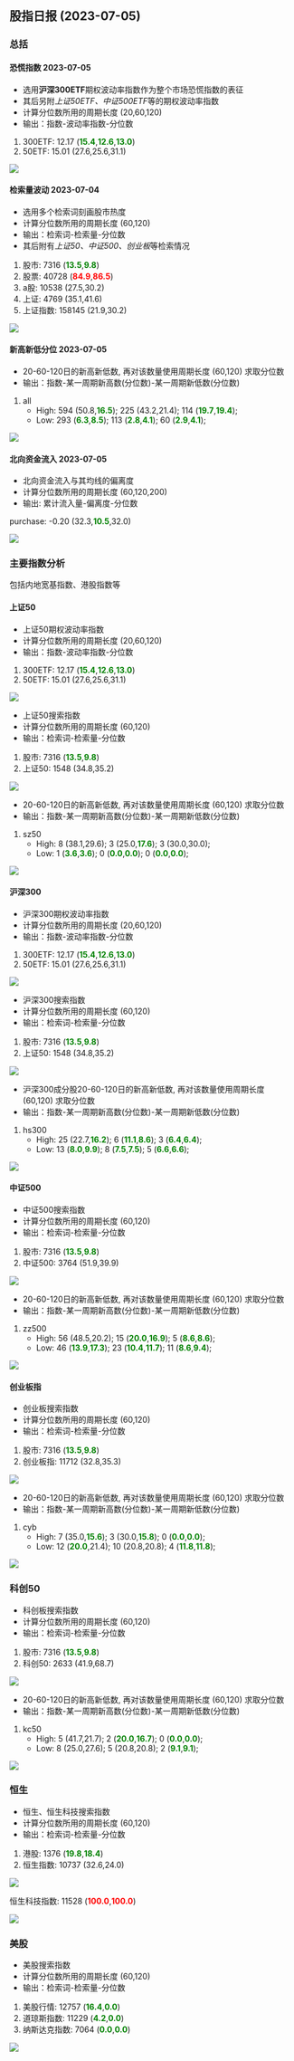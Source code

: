 
## 股指日报 (2023-07-05)

### 总括

#### 恐慌指数 2023-07-05

* 选用**沪深300ETF**期权波动率指数作为整个市场恐慌指数的表征
* 其后另附*上证50ETF、中证500ETF*等的期权波动率指数
* 计算分位数所用的周期长度 (20,60,120)
* 输出：指数-波动率指数-分位数

1. 300ETF:	12.17	(**<font color="green">15.4</font>**,**<font color="green">12.6</font>**,**<font color="green">13.0</font>**)
1. 50ETF:	15.01	(27.6,25.6,31.1)

![](../data_save\data_img\qvix_day_300ETF_per.png)


#### 检索量波动 2023-07-04

* 选用多个检索词刻画股市热度
* 计算分位数所用的周期长度 (60,120)
* 输出：检索词-检索量-分位数
* 其后附有*上证50、中证500、创业板*等检索情况

1. 股市:   	  7316 (**<font color="green">13.5</font>**,**<font color="green">9.8</font>**)
1. 股票:   	 40728 (**<font color="red">84.9</font>**,**<font color="red">86.5</font>**)
1. a股:   	 10538 (27.5,30.2)
1. 上证:   	  4769 (35.1,41.6)
1. 上证指数: 	158145 (21.9,30.2)

![](../data_save\data_img\bday_SZZS.png)


#### 新高新低分位 2023-07-05

* 20-60-120日的新高新低数, 再对该数量使用周期长度 (60,120) 求取分位数
* 输出：指数-某一周期新高数(分位数)-某一周期新低数(分位数)

1. all
    - High: 594 (50.8,**<font color="green">16.5</font>**); 225 (43.2,21.4); 114 (**<font color="green">19.7</font>**,**<font color="green">19.4</font>**);
    - Low: 293 (**<font color="green">6.3</font>**,**<font color="green">8.5</font>**); 113 (**<font color="green">2.8</font>**,**<font color="green">4.1</font>**); 60 (**<font color="green">2.9</font>**,**<font color="green">4.1</font>**);

![](../data_save\data_img\hl_legu_all.png)

#### 北向资金流入 2023-07-05

* 北向资金流入与其均线的偏离度
* 计算分位数所用的周期长度 (60,120,200)
* 输出: 累计流入量-偏离度-分位数

purchase:	-0.20	(32.3,**<font color="green">10.5</font>**,32.0)

![](../data_save\data_img\north_flow_bias_per.png)

### 主要指数分析

包括内地宽基指数、港股指数等

#### 上证50

* 上证50期权波动率指数
* 计算分位数所用的周期长度 (20,60,120)
* 输出：指数-波动率指数-分位数

1. 300ETF:	12.17	(**<font color="green">15.4</font>**,**<font color="green">12.6</font>**,**<font color="green">13.0</font>**)
1. 50ETF:	15.01	(27.6,25.6,31.1)

![](../data_save\data_img\qvix_day_50ETF_per.png)

* 上证50搜索指数
* 计算分位数所用的周期长度 (60,120)
* 输出：检索词-检索量-分位数

1. 股市:   	  7316 (**<font color="green">13.5</font>**,**<font color="green">9.8</font>**)
1. 上证50: 	  1548 (34.8,35.2)

![](../data_save\data_img\bday_SZ50.png)

* 20-60-120日的新高新低数, 再对该数量使用周期长度 (60,120) 求取分位数
* 输出：指数-某一周期新高数(分位数)-某一周期新低数(分位数)

1. sz50
    - High: 8 (38.1,29.6); 3 (25.0,**<font color="green">17.6</font>**); 3 (30.0,30.0);
    - Low: 1 (**<font color="green">3.6</font>**,**<font color="green">3.6</font>**); 0 (**<font color="green">0.0</font>**,**<font color="green">0.0</font>**); 0 (**<font color="green">0.0</font>**,**<font color="green">0.0</font>**);

![](../data_save\data_img\hl_legu_sz50.png)

#### 沪深300

* 沪深300期权波动率指数
* 计算分位数所用的周期长度 (20,60,120)
* 输出：指数-波动率指数-分位数

1. 300ETF:	12.17	(**<font color="green">15.4</font>**,**<font color="green">12.6</font>**,**<font color="green">13.0</font>**)
1. 50ETF:	15.01	(27.6,25.6,31.1)

![](../data_save\data_img\qvix_day_300ETF_per.png)

* 沪深300搜索指数
* 计算分位数所用的周期长度 (60,120)
* 输出：检索词-检索量-分位数

1. 股市:   	  7316 (**<font color="green">13.5</font>**,**<font color="green">9.8</font>**)
1. 上证50: 	  1548 (34.8,35.2)

![](../data_save\data_img\bday_SZ50.png)

* 沪深300成分股20-60-120日的新高新低数, 再对该数量使用周期长度 (60,120) 求取分位数
* 输出：指数-某一周期新高数(分位数)-某一周期新低数(分位数)

1. hs300
    - High: 25 (22.7,**<font color="green">16.2</font>**); 6 (**<font color="green">11.1</font>**,**<font color="green">8.6</font>**); 3 (**<font color="green">6.4</font>**,**<font color="green">6.4</font>**);
    - Low: 13 (**<font color="green">8.0</font>**,**<font color="green">9.9</font>**); 8 (**<font color="green">7.5</font>**,**<font color="green">7.5</font>**); 5 (**<font color="green">6.6</font>**,**<font color="green">6.6</font>**);

![](../data_save\data_img\hl_legu_hs300.png)

#### 中证500

* 中证500搜索指数
* 计算分位数所用的周期长度 (60,120)
* 输出：检索词-检索量-分位数

1. 股市:   	  7316 (**<font color="green">13.5</font>**,**<font color="green">9.8</font>**)
1. 中证500:	  3764 (51.9,39.9)

![](../data_save\data_img\bday_ZZ500.png)

* 20-60-120日的新高新低数, 再对该数量使用周期长度 (60,120) 求取分位数
* 输出：指数-某一周期新高数(分位数)-某一周期新低数(分位数)

1. zz500
    - High: 56 (48.5,20.2); 15 (**<font color="green">20.0</font>**,**<font color="green">16.9</font>**); 5 (**<font color="green">8.6</font>**,**<font color="green">8.6</font>**);
    - Low: 46 (**<font color="green">13.9</font>**,**<font color="green">17.3</font>**); 23 (**<font color="green">10.4</font>**,**<font color="green">11.7</font>**); 11 (**<font color="green">8.6</font>**,**<font color="green">9.4</font>**);

![](../data_save\data_img\hl_legu_zz500.png)

#### 创业板指

* 创业板搜索指数
* 计算分位数所用的周期长度 (60,120)
* 输出：检索词-检索量-分位数

1. 股市:   	  7316 (**<font color="green">13.5</font>**,**<font color="green">9.8</font>**)
1. 创业板指: 	 11712 (32.8,35.3)

![](../data_save\data_img\bday_399006.png)

* 20-60-120日的新高新低数, 再对该数量使用周期长度 (60,120) 求取分位数
* 输出：指数-某一周期新高数(分位数)-某一周期新低数(分位数)

1. cyb
    - High: 7 (35.0,**<font color="green">15.6</font>**); 3 (30.0,**<font color="green">15.8</font>**); 0 (**<font color="green">0.0</font>**,**<font color="green">0.0</font>**);
    - Low: 12 (**<font color="green">20.0</font>**,21.4); 10 (20.8,20.8); 4 (**<font color="green">11.8</font>**,**<font color="green">11.8</font>**);

![](../data_save\data_img\hl_legu_cyb.png)

### 科创50

* 科创板搜索指数
* 计算分位数所用的周期长度 (60,120)
* 输出：检索词-检索量-分位数

1. 股市:   	  7316 (**<font color="green">13.5</font>**,**<font color="green">9.8</font>**)
1. 科创50: 	  2633 (41.9,68.7)

![](../data_save\data_img\bday_KC50.png)

* 20-60-120日的新高新低数, 再对该数量使用周期长度 (60,120) 求取分位数
* 输出：指数-某一周期新高数(分位数)-某一周期新低数(分位数)

1. kc50
    - High: 5 (41.7,21.7); 2 (**<font color="green">20.0</font>**,**<font color="green">16.7</font>**); 0 (**<font color="green">0.0</font>**,**<font color="green">0.0</font>**);
    - Low: 8 (25.0,27.6); 5 (20.8,20.8); 2 (**<font color="green">9.1</font>**,**<font color="green">9.1</font>**);

![](../data_save\data_img\hl_legu_kc50.png)

### 恒生

* 恒生、恒生科技搜索指数
* 计算分位数所用的周期长度 (60,120)
* 输出：检索词-检索量-分位数

1. 港股:   	  1376 (**<font color="green">19.8</font>**,**<font color="green">18.4</font>**)
1. 恒生指数: 	 10737 (32.6,24.0)

![](../data_save\data_img\bday_HSI.png)

恒生科技指数:	 11528 (**<font color="red">100.0</font>**,**<font color="red">100.0</font>**)

![](../data_save\data_img\bday_HSTECH.png)


### 美股

* 美股搜索指数
* 计算分位数所用的周期长度 (60,120)
* 输出：检索词-检索量-分位数

1. 美股行情: 	 12757 (**<font color="green">16.4</font>**,**<font color="green">0.0</font>**)
1. 道琼斯指数:	 11229 (**<font color="green">4.2</font>**,**<font color="green">0.0</font>**)
1. 纳斯达克指数:	  7064 (**<font color="green">0.0</font>**,**<font color="green">0.0</font>**)

![](../data_save\data_img\bday_IXIC.png)

